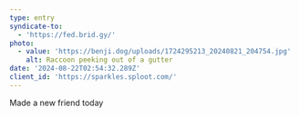 ```yaml
---
type: entry
syndicate-to:
  - 'https://fed.brid.gy/'
photo:
  - value: 'https://benji.dog/uploads/1724295213_20240821_204754.jpg'
    alt: Raccoon peeking out of a gutter
date: '2024-08-22T02:54:32.289Z'
client_id: 'https://sparkles.sploot.com/'
---
```

Made a new friend today
